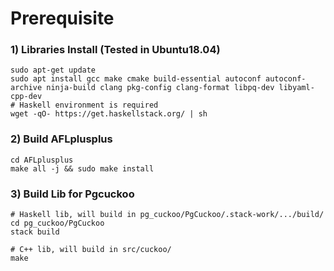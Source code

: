 # Prerequisite
### 1) Libraries Install (Tested in Ubuntu18.04)
``` shell
sudo apt-get update
sudo apt install gcc make cmake build-essential autoconf autoconf-archive ninja-build clang pkg-config clang-format libpq-dev libyaml-cpp-dev
# Haskell environment is required 
wget -qO- https://get.haskellstack.org/ | sh
```
### 2) Build AFLplusplus
``` shell
cd AFLplusplus
make all -j && sudo make install
```
### 3) Build Lib for Pgcuckoo
``` shell
# Haskell lib, will build in pg_cuckoo/PgCuckoo/.stack-work/.../build/
cd pg_cuckoo/PgCuckoo 
stack build

# C++ lib, will build in src/cuckoo/
make
````